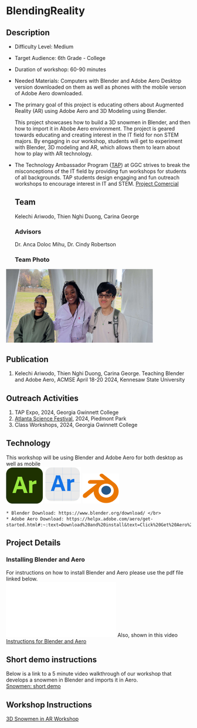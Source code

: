 # BlendingReality

## Description
* Difficulty Level: Medium
* Target Audience: 6th Grade - College
* Duration of workshop: 60-90 minutes
* Needed Materials: Computers with Blender and Adobe Aero Desktop version downloaded on them as well as phones with the mobile verson of Adobe Aero downloaded.
* The primary goal of this project is educating others about Augmented Reality (AR) using Adobe Aero and 3D Modeling using Blender.
  
  This project showcases how to build a 3D snowmen in Blender, and then how to import it in Abobe Aero environment. The project is geared towards educating and creating interest in the IT field for non STEM majors. By engaging in our workshop, students will get to experiment with Blender, 3D modeling and AR, which allows them to learn about how to play with AR technology. 
* The Technology Ambassador Program ([TAP](https://www.ggc.edu/academics/school-of-science-and-technology/research-internships-service-learning/technology-ambassador-program)) at GGC strives to break the misconceptions of the IT field by providing fun workshops for students of all backgrounds. TAP students design engaging and fun outreach workshops to encourage interest in IT and STEM.
[Project Comercial](https://youtu.be/_pExIUQkeek)

  ## Team
  Kelechi Ariwodo, 
  Thien Nghi Duong, 
  Carina George
  
  ### Advisors
  Dr. Anca Doloc Mihu, 
  Dr. Cindy Robertson

  ### Team Photo
<img src= "Media/groupPhoto.JPG" width="400" height="200"> </br>

  ## Publication
  1. Kelechi Ariwodo, Thien Nghi Duong, Carina George. Teaching Blender and Adobe Aero, ACMSE April 18-20 2024, Kennesaw State University

  ## Outreach Activities
 1. TAP Expo, 2024, Georgia Gwinnett College
 2. [Atlanta Science Festival](https://www.atlantasciencefestival.org), 2024, Piedmont Park
 3. Class Workshops, 2024, Georgia Gwinnett College
    
  ## Technology
  This workshop will be using Blender and Adobe Aero for both desktop as well as mobile </br>
    <img src= "Media/aeroAppLogo.png" width="100"> 
    <img src= "Media/aeroDesktopLogo.png" width="100"> 
    <img src= "Media/blenderLogo.png" width="100"> </br>

    * Blender Download: https://www.blender.org/download/ </br>
    * Adobe Aero Download: https://helpx.adobe.com/aero/get-started.html#:~:text=Download%20and%20install&text=Click%20Get%20Aero%20Player%20(beta,the%20onscreen%20instructions%20to%20install.&text=Click%20Get%20Aero%20on%20the,to%20sign%2Din%20and%20install.

## Project Details
### Installing Blender and Aero
For instructions on how to install Blender and Aero please use the pdf file linked below. <br>
![How download Blender and Aero](Documents/How%20download%20Blender%20and%20Aero.pdf)
Also, shown in this video [Instructions for Blender and Aero](https://youtu.be/mwFiZGFVci4)

## Short demo instructions 
Below is a link to a 5 minute video walkthrough of our workshop that develops a snowmen in Blender and imports it in Aero. <br>
[Snowmen: short demo](https://youtu.be/AOuorBHAStU)

## Workshop Instructions
[3D Snowmen in AR Workshop](https://youtu.be/NL7IVITbNt0)

